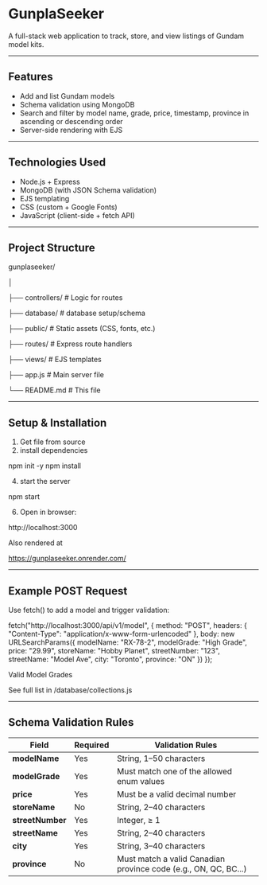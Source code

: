 # GunplaSeeker
A full-stack web application to track, store, and view listings of Gundam model kits.

---

## Features

- Add and list Gundam models
- Schema validation using MongoDB
- Search and filter by model name, grade, price, timestamp, province in ascending or descending order
- Server-side rendering with EJS
  
---

## Technologies Used

- Node.js + Express
- MongoDB (with JSON Schema validation)
- EJS templating
- CSS (custom + Google Fonts)
- JavaScript (client-side + fetch API)

---

## Project Structure

gunplaseeker/

│

├── controllers/ # Logic for routes

├── database/ # database setup/schema

├── public/ # Static assets (CSS, fonts, etc.)

├── routes/ # Express route handlers

├── views/ # EJS templates

├── app.js # Main server file

└── README.md # This file

---

## Setup & Installation

1. Get file from source
2. install dependencies
   
  npm init -y
  npm install
  
4. start the server

  npm start
  
6. Open in browser:

  http://localhost:3000

Also rendered at

https://gunplaseeker.onrender.com/

---

## Example POST Request

Use fetch() to add a model and trigger validation:

fetch("http://localhost:3000/api/v1/model", {
  method: "POST",
  headers: {
    "Content-Type": "application/x-www-form-urlencoded"
  },
  body: new URLSearchParams({
    modelName: "RX-78-2",
    modelGrade: "High Grade",
    price: "29.99",
    storeName: "Hobby Planet",
    streetNumber: "123",
    streetName: "Model Ave",
    city: "Toronto",
    province: "ON"
  })
});

Valid Model Grades

See full list in /database/collections.js

---

## Schema Validation Rules

| **Field**        | **Required** | **Validation Rules**                                            |
| ---------------- | ------------ | --------------------------------------------------------------- |
| **modelName**    | Yes          | String, 1–50 characters                                         |
| **modelGrade**   | Yes          | Must match one of the allowed enum values                       |
| **price**        | Yes          | Must be a valid decimal number                                  |
| **storeName**    | No          | String, 2–40 characters                                         |
| **streetNumber** | Yes          | Integer, ≥ 1                                                    |
| **streetName**   | Yes          | String, 2–40 characters                                         |
| **city**         | Yes          | String, 3–40 characters                                         |
| **province**     | No           | Must match a valid Canadian province code (e.g., ON, QC, BC...) |
